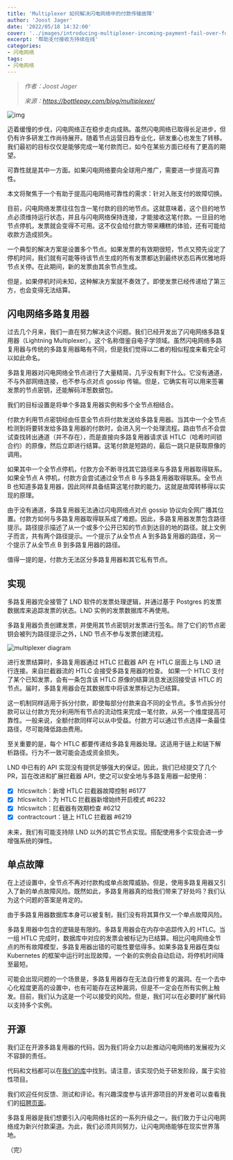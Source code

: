 ```yaml
---
title: 'Multiplexer 如何解决闪电网络中的付款传输故障'
author: 'Joost Jager'
date: '2022/05/18 14:32:00'
cover: '../images/introducing-multiplexer-incoming-payment-fail-over-for-lightning/ress,format'
excerpt: '帮助支付接收方持续在线'
categories:
- 闪电网络
tags:
- 闪电网络
---
```



> *作者：Joost Jager*
> 
> *来源：<https://bottlepay.com/blog/multiplexer/>*



![img](../images/introducing-multiplexer-incoming-payment-fail-over-for-lightning/ress,format)

迈着缓慢的步伐，闪电网络正在稳步走向成熟。虽然闪电网络已取得长足进步，但仍有许多研发工作尚待展开。随着节点运营日趋专业化，研发重心也发生了转移。我们最初的目标仅仅是能够完成一笔付款而已，如今在某些方面已经有了更高的期望。

可靠性就是其中一方面。如果闪电网络要向全球用户推广，需要进一步提高可靠性。

本文将聚焦于一个有助于提高闪电网络可靠性的需求：针对入账支付的故障切换。

目前，闪电网络发票往往包含一笔付款的目的地节点。这就意味着，这个目的地节点必须维持运行状态，并且与闪电网络保持连接，才能接收这笔付款。一旦目的地节点停机，发票就会变得不可用。这不仅会给付款方带来糟糕的体验，还有可能给收款方造成损失。

一个典型的解决方案是设置多个节点。如果发票的有效期很短，节点又预先设定了停机时间，我们就有可能等待该节点生成的所有发票都达到最终状态后再优雅地将节点关停。在此期间，新的发票由其余节点生成。

但是，如果停机时间未知，这种解决方案就不奏效了。即使发票已经传递给了第三方，也会变得无法结算。

## 闪电网络多路复用器

过去几个月来，我们一直在努力解决这个问题。我们已经开发出了闪电网络多路复用器（Lightning Multiplexer）。这个名称借鉴自电子学领域。虽然闪电网络多路复用器与传统的多路复用器略有不同，但是我们觉得以二者的相似程度来看完全可以如此命名。

多路复用器对闪电网络全节点进行了大量精简，几乎没有剩下什么。它没有通道，不与外部网络连接，也不参与点对点 gossip 传输。但是，它确实有可以用来签署发票的节点密钥，还能解码洋葱数据包。

我们的目标设置是将单个多路复用器实例和多个全节点相结合。

付款方利用节点密钥经由任意全节点将付款发送给多路复用器。当其中一个全节点检测到将要转发给多路复用器的付款时，会进入另一个处理流程。路由节点不会尝试查找转出通道（并不存在），而是直接向多路复用器请求该 HTLC（哈希时间锁合约）的原像，然后立即进行结算。这笔付款是短路的，最后一跳只是获取原像的调用。

如果其中一个全节点停机，付款方会不断寻找其它路径来与多路复用器取得联系。如果全节点 A 停机，付款方会尝试通过全节点 B 与多路复用器取得联系。全节点 B 也知道多路复用器，因此同样具备结算这笔付款的能力。这就是故障转移得以实现的原理。

由于没有通道，多路复用器无法通过闪电网络点对点 gossip 协议向全网广播其位置。付款方如何与多路复用器取得联系成了难题。因此，多路复用器发票包含路径提示。路径提示描述了从一个或多个公开已知的节点到达目的地的路径。就上文例子而言，共有两个路径提示。一个提示了从全节点 A 到多路复用器的路径，另一个提示了从全节点 B 到多路复用器的路径。

值得一提的是，付款方无法区分多路复用器和其它私有节点。

## 实现

多路复用器完全接管了 LND 软件的发票处理逻辑，并通过基于 Postgres 的发票数据库来追踪发票的状态。LND 实例的发票数据库不再使用。

多路复用器负责创建发票，并使用其节点密钥对发票进行签名。除了它们的节点密钥会被列为路径提示之外，LND 节点不参与发票创建流程。

![multiplexer diagram](../images/introducing-multiplexer-incoming-payment-fail-over-for-lightning/ress,format)

进行发票结算时，多路复用器通过 HTLC 拦截器 API 在 HTLC 层面上与 LND 进行连接。来自拦截器流的 HTLC 会接受多路复用器的检查。 如果一个 HTLC 支付了某个已知发票，会有一条包含该 HTLC 原像的结算消息发送回接受该 HTLC 的节点。届时，多路复用器会在其数据库中将该发票标记为已结算。

这一机制同样适用于拆分付款，即使每部分付款来自不同的全节点。多节点拆分付款可以让付款方充分利用所有节点的流动性来完成一笔付款，从另一个维度提高可靠性。一般来说，全额付款同样可以从中受益。付款方可以通过节点选择一条最佳路径，尽可能降低路由费用。

至关重要的是，每个 HTLC 都要传递给多路复用器处理。这适用于链上和链下解析路径。行为不一致可能会造成资金损失。

LND 中已有的 API 实现没有提供足够强大的保证。因此，我们已经提交了几个 PR，旨在改进和扩展拦截器 API，使之可以安全地与多路复用器一起使用：

- [x]  htlcswitch：新增 HTLC 拦截器故障控制 #6177
- [x] htlcswitch：为 HTLC 拦截器新增始终开启模式 #6232
- [x] htlcswitch：拦截器有效期检查 #6212
- [x] contractcourt：链上 HTLC 拦截器 #6219

未来，我们有可能支持除 LND 以外的其它节点实现。搭配使用多个实现会进一步增强系统的弹性。

## 单点故障

在上述设置中，全节点不再对付款构成单点故障威胁。但是，使用多路复用器又引入了新的单点故障风险。既然如此，多路复用器真的给我们带来了好处吗？我们认为这个问题的答案是肯定的。

由于多路复用器数据库本身可以被复制，我们没有将其算作又一个单点故障风险。

多路复用器中包含的逻辑是有限的。多路复用器会在内存中追踪传入的 HTLC。当一组 HTLC 完成时，数据库中对应的发票会被标记为已结算。相比闪电网络全节点的所有故障模型，多路复用器出错的可能性要低得多。如果多路复用器在类似 Kubernetes 的框架中运行时出现故障，一个新的实例会自动启动，将停机时间降至最短。

可能会出现问题的一个场景是，多路复用器存在无法自行修复的漏洞。在一个去中心化程度更高的设置中，也有可能存在这种漏洞，但是不一定会在所有实例上触发。目前，我们认为这是一个可以接受的风险。但是，我们可以在必要时扩展代码以支持多个实例。

## 开源

我们正在开源多路复用器的代码，因为我们将全力以赴推动闪电网络的发展视为义不容辞的责任。

代码和文档都可以在[我们的库](http://github.com/bottlepay/lnmux)中找到。请注意，该实现仍处于研发阶段，属于实验性项目。

我们欢迎任何反馈、测试和评论。有兴趣深度参与该开源项目的开发者可以查看我们的[招聘页面](https://bottlepay.com/jobs/open-source)。

多路复用器是我们想要引入闪电网络社区的一系列升级之一。我们致力于让闪电网络成为新兴付款渠道。为此，我们必须共同努力，让闪电网络能够在现实世界落地。

（完）